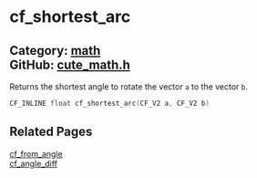 [](../header.md ':include')

# cf_shortest_arc

Category: [math](/api_reference?id=math)  
GitHub: [cute_math.h](https://github.com/RandyGaul/cute_framework/blob/master/include/cute_math.h)  
---

Returns the shortest angle to rotate the vector `a` to the vector `b`.

```cpp
CF_INLINE float cf_shortest_arc(CF_V2 a, CF_V2 b)
```

## Related Pages

[cf_from_angle](/math/cf_from_angle.md)  
[cf_angle_diff](/math/cf_angle_diff.md)  
